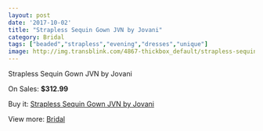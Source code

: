 ```yaml
---
layout: post
date: '2017-10-02'
title: "Strapless Sequin Gown JVN by Jovani"
category: Bridal
tags: ["beaded","strapless","evening","dresses","unique"]
image: http://img.transblink.com/4867-thickbox_default/strapless-sequin-gown-jvn-by-jovani.jpg
---
```

Strapless Sequin Gown JVN by Jovani

On Sales: **$312.99**
<a href="https://www.transblink.com/en/bridal/1524-strapless-sequin-gown-jvn-by-jovani.html"><amp-img layout="responsive" width="600" height="600" src="//img.transblink.com/4867-thickbox_default/strapless-sequin-gown-jvn-by-jovani.jpg" alt="Strapless Sequin Gown JVN by Jovani 0" /></a>
<a href="https://www.transblink.com/en/bridal/1524-strapless-sequin-gown-jvn-by-jovani.html"><amp-img layout="responsive" width="600" height="600" src="//img.transblink.com/4869-thickbox_default/strapless-sequin-gown-jvn-by-jovani.jpg" alt="Strapless Sequin Gown JVN by Jovani 1" /></a>
<a href="https://www.transblink.com/en/bridal/1524-strapless-sequin-gown-jvn-by-jovani.html"><amp-img layout="responsive" width="600" height="600" src="//img.transblink.com/4868-thickbox_default/strapless-sequin-gown-jvn-by-jovani.jpg" alt="Strapless Sequin Gown JVN by Jovani 2" /></a>

Buy it: [Strapless Sequin Gown JVN by Jovani](https://www.transblink.com/en/bridal/1524-strapless-sequin-gown-jvn-by-jovani.html "Strapless Sequin Gown JVN by Jovani")

View more: [Bridal](https://www.transblink.com/en/3-bridal "Bridal")